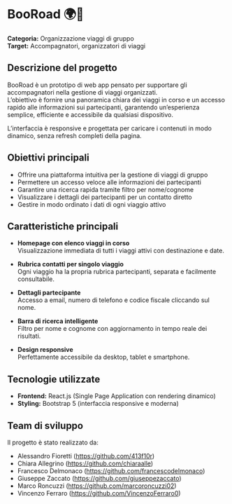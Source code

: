 # BooRoad 🌍🛫  
**Categoria:** Organizzazione viaggi di gruppo  
**Target:** Accompagnatori, organizzatori di viaggi  

## Descrizione del progetto

BooRoad è un prototipo di web app pensato per supportare gli accompagnatori nella gestione di viaggi organizzati.  
L’obiettivo è fornire una panoramica chiara dei viaggi in corso e un accesso rapido alle informazioni sui partecipanti, garantendo un’esperienza semplice, efficiente e accessibile da qualsiasi dispositivo.

L’interfaccia è responsive e progettata per caricare i contenuti in modo dinamico, senza refresh completi della pagina.

## Obiettivi principali

- Offrire una piattaforma intuitiva per la gestione di viaggi di gruppo  
- Permettere un accesso veloce alle informazioni dei partecipanti  
- Garantire una ricerca rapida tramite filtro per nome/cognome  
- Visualizzare i dettagli dei partecipanti per un contatto diretto  
- Gestire in modo ordinato i dati di ogni viaggio attivo  

## Caratteristiche principali

- **Homepage con elenco viaggi in corso**  
  Visualizzazione immediata di tutti i viaggi attivi con destinazione e date.

- **Rubrica contatti per singolo viaggio**  
  Ogni viaggio ha la propria rubrica partecipanti, separata e facilmente consultabile.

- **Dettagli partecipante**  
  Accesso a email, numero di telefono e codice fiscale cliccando sul nome.

- **Barra di ricerca intelligente**  
  Filtro per nome e cognome con aggiornamento in tempo reale dei risultati.

- **Design responsive**  
  Perfettamente accessibile da desktop, tablet e smartphone.

## Tecnologie utilizzate

- **Frontend:** React.js (Single Page Application con rendering dinamico)  
- **Styling:** Bootstrap 5 (interfaccia responsive e moderna)  

## Team di sviluppo

Il progetto è stato realizzato da:  
- Alessandro Fioretti (https://github.com/413f10r)  
- Chiara Allegrino (https://github.com/chiaraalle)
- Francesco Delmonaco (https://github.com/francescodelmonaco)  
- Giuseppe Zaccato (https://github.com/giuseppezaccato)  
- Marco Roncuzzi (https://github.com/marcoroncuzzi02)  
- Vincenzo Ferraro (https://github.com/VincenzoFerraro0)  